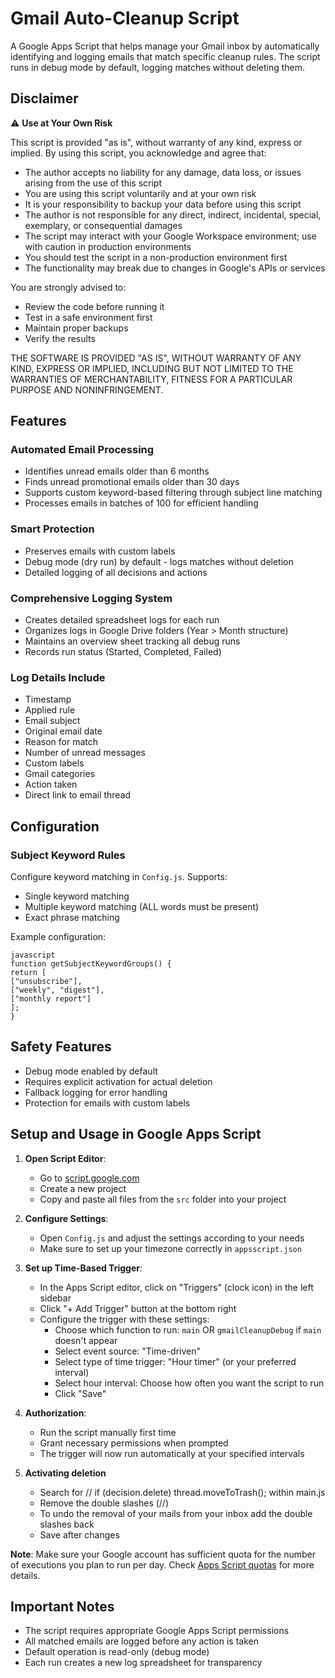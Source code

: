 # Gmail Auto-Cleanup Script

A Google Apps Script that helps manage your Gmail inbox by automatically identifying and logging emails that match specific cleanup rules. The script runs in debug mode by default, logging matches without deleting them.

## Disclaimer

⚠️ **Use at Your Own Risk**

This script is provided "as is", without warranty of any kind, express or implied. By using this script, you acknowledge and agree that:

- The author accepts no liability for any damage, data loss, or issues arising from the use of this script
- You are using this script voluntarily and at your own risk
- It is your responsibility to backup your data before using this script
- The author is not responsible for any direct, indirect, incidental, special, exemplary, or consequential damages
- The script may interact with your Google Workspace environment; use with caution in production environments
- You should test the script in a non-production environment first
- The functionality may break due to changes in Google's APIs or services

You are strongly advised to:
- Review the code before running it
- Test in a safe environment first
- Maintain proper backups
- Verify the results

THE SOFTWARE IS PROVIDED "AS IS", WITHOUT WARRANTY OF ANY KIND, EXPRESS OR IMPLIED, INCLUDING BUT NOT LIMITED TO THE WARRANTIES OF MERCHANTABILITY, FITNESS FOR A PARTICULAR PURPOSE AND NONINFRINGEMENT.

## Features

### Automated Email Processing
- Identifies unread emails older than 6 months
- Finds unread promotional emails older than 30 days
- Supports custom keyword-based filtering through subject line matching
- Processes emails in batches of 100 for efficient handling

### Smart Protection
- Preserves emails with custom labels
- Debug mode (dry run) by default - logs matches without deletion
- Detailed logging of all decisions and actions

### Comprehensive Logging System
- Creates detailed spreadsheet logs for each run
- Organizes logs in Google Drive folders (Year > Month structure)
- Maintains an overview sheet tracking all debug runs
- Records run status (Started, Completed, Failed)

### Log Details Include
- Timestamp
- Applied rule
- Email subject
- Original email date
- Reason for match
- Number of unread messages
- Custom labels
- Gmail categories
- Action taken
- Direct link to email thread

## Configuration

### Subject Keyword Rules
Configure keyword matching in `Config.js`. Supports:
- Single keyword matching
- Multiple keyword matching (ALL words must be present)
- Exact phrase matching

Example configuration:
```
javascript
function getSubjectKeywordGroups() {
return [
["unsubscribe"],
["weekly", "digest"],
["monthly report"]
];
}
```
## Safety Features
- Debug mode enabled by default
- Requires explicit activation for actual deletion
- Fallback logging for error handling
- Protection for emails with custom labels

## Setup and Usage in Google Apps Script

1. **Open Script Editor**:
    - Go to [script.google.com](https://script.google.com)
    - Create a new project
    - Copy and paste all files from the `src` folder into your project

2. **Configure Settings**:
    - Open `Config.js` and adjust the settings according to your needs
    - Make sure to set up your timezone correctly in `appsscript.json`

3. **Set up Time-Based Trigger**:
    - In the Apps Script editor, click on "Triggers" (clock icon) in the left sidebar
    - Click "+ Add Trigger" button at the bottom right
    - Configure the trigger with these settings:
        - Choose which function to run: `main` OR `gmailCleanupDebug` if `main` doesn't appear
        - Select event source: "Time-driven"
        - Select type of time trigger: "Hour timer" (or your preferred interval)
        - Select hour interval: Choose how often you want the script to run
        - Click "Save"

4. **Authorization**:
    - Run the script manually first time
    - Grant necessary permissions when prompted
    - The trigger will now run automatically at your specified intervals
   
5. **Activating deletion**
    - Search for // if (decision.delete) thread.moveToTrash(); within main.js
    - Remove the double slashes (//) 
    - To undo the removal of your mails from your inbox add the double slashes back
    - Save after changes

**Note**: Make sure your Google account has sufficient quota for the number of executions you plan to run per day. Check [Apps Script quotas](https://developers.google.com/apps-script/guides/services/quotas) for more details.
## Important Notes

- The script requires appropriate Google Apps Script permissions
- All matched emails are logged before any action is taken
- Default operation is read-only (debug mode)
- Each run creates a new log spreadsheet for transparency
